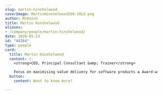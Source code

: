 ```yaml
---
slug: martin-hinshelwood
coverImage: MartinHinshelwood260-SOLO.png
author: MrHinsh
title: Martin Hinshelwood
aliases:
- /company/people/martin-hinshelwood/
date: 2020-05-23
id: "44264"
type: people
card:
  title: Martin Hinshelwood
  content: |-
    <strong>CEO, Principal Consultant &amp; Trainer</strong>

    Focus on maximising value delivery for software products ✪ Award-winning Tech Leader, Author, &amp; Speaker with 20+ yrs in DevOps, Lean, Agile ✪ EBMgt &amp; HDD Champion ✪ Exec Tech Advisor ✪ Scrum (PST) &amp; Kanban (PKT) Trainer
  button:
    content: Want to know more?

---
```













